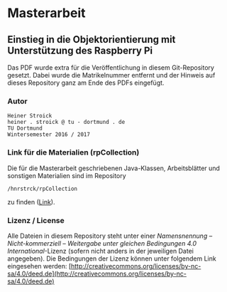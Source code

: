 # Masterarbeit
## Einstieg in die Objektorientierung mit Unterstützung des Raspberry Pi

Das PDF wurde extra für die Veröffentlichung in diesem Git-Repository gesetzt. Dabei wurde die Matrikelnummer entfernt und der Hinweis auf dieses Repository ganz am Ende des PDFs eingefügt.


### Autor

	Heiner Stroick
	heiner . stroick @ tu - dortmund . de
	TU Dortmund
	Wintersemester 2016 / 2017


### Link für die Materialien (rpCollection)

Die für die Masterarbeit geschriebenen Java-Klassen, Arbeitsblätter und sonstigen Materialien sind im Repository 

	/hnrstrck/rpCollection
	
zu finden ([Link](https://github.com/hnrstrck/rpCollection)).


### Lizenz / License
Alle Dateien in diesem Repository steht unter einer *Namensnennung – Nicht-kommerziell – Weitergabe unter gleichen Bedingungen 4.0 International*-Lizenz (sofern nicht anders in der jeweiligen Datei angegeben). Die Bedingungen der Lizenz können unter folgendem Link eingesehen werden: [http://creativecommons.org/licenses/by-nc-sa/4.0/deed.de](http://creativecommons.org/licenses/by-nc-sa/4.0/deed.de)